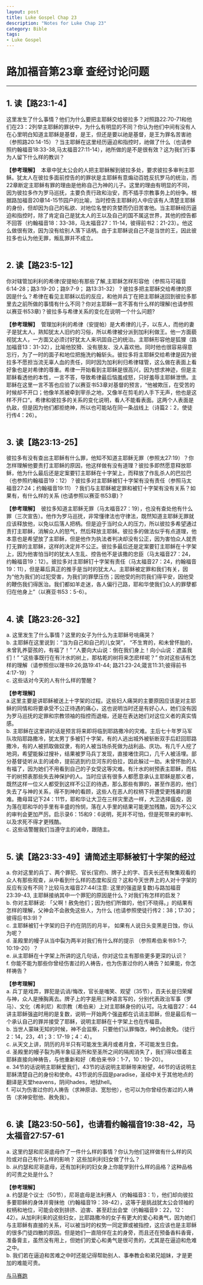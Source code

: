 ```yaml
--- 
layout: post
title: Luke Gospel Chap 23
description: "Notes for Luke Chap 23"
category: Bible
tags: 
- Luke Gospel
---
```


# 路加福音第23章 查经讨论问题

----------------

## 1. 读【路23:1-4】<br> 

这里发生了什么事情？他们为什么要把主耶稣交给彼拉多？对照路22:70-71和他们在23：2列举主耶稣的罪状中，为什么有明显的不同？你认为他们中间有没有人在心里明白知道主耶稣是基督，是王，但还是要以祂是基督，是王为罪名苦害祂（参照路20:14-15）？当主耶稣在这里经历逼迫和指控时，祂做了什么（也请参照约翰福音18:33-38,马太福音27:11-14），祂所做的是不是很有效？这为我们行事为人留下什么样的教训？<br>

**【参考理解】** &nbsp;本章中犹太公会的人把主耶稣解到彼拉多处，要求彼拉多审判主耶稣。犹太人在彼拉多面前控告的的罪状是主耶稣有意煽动百姓反抗罗马的统治，而22章断定主耶稣有罪的理由是他称自己为神的儿子。这里的理由有明显的不同，因为彼拉多作为罗马巡抚，主要负责行政和治安，而不插手宗教事务上的纷争。根据路加福音20章14-15节园户的比喻，当时控告主耶稣的人中应该有人清楚主耶稣的身份，但却因为自己的私欲、对地位名誉的贪婪而仍旧苦害他。当主耶稣经历逼迫和指控时，除了肯定自己是犹太人的王以及自己的国不属这世界，其他的控告都不回答（约翰福音18：33-38，马太福音27：11-14，彼得前书2：21-23）。他这么做很有效，因为没有给别人落下话柄。由于主耶稣说自己不是当世的王，因此彼拉多也认为他无罪，叛乱罪并不成立。<br><br>

## 2. 读【路23:5-12】<br>

你对辖管加利利的希律(安提帕)有那些了解,主耶稣怎样形容他（参照马可福音6:14-28；路3:19-20；路9:7-9； 路13:31-32）？彼拉多把主耶稣交给希律的原因是什么？希律在看见主耶稣以后的反应，和他并兵丁在把主耶稣送回到彼拉多那里去之前所做的事情有什么不同？你对主耶稣一言不答有什么样的理解(也请参照以赛亚书53章)？彼拉多与希律关系的变化在说明一个什么问题?<br>

**【参考理解】** &nbsp;管理加利利的希律（安提帕）是大希律的儿子，以东人，而他的妻子是犹太人，熟知犹太人旧约的习俗，所以希律被分派到加利利做王。他一方面藐视犹太人，一方面又必须讨好犹太人来巩固自己的统治。主耶稣形容他是狐狸（路加福音13：31-32），比喻他狡猾、没有朋友、没人喜欢他。同时他也很容易得意忘行，为了一时的面子和地位把施洗约翰斩头。彼拉多将主耶稣交给希律是因为彼拉多不愿担当流无辜人血的责任，同时因为加利利归希律辖管，这么做在表面上看好象也是对希律的尊重。希律一开始看到主耶稣是很高兴，因为想求神迹，但是主耶稣看透他的本性，一言不答，导致希律最后恼羞成怒，只好羞辱主耶稣泄愤。主耶稣在这里一言不答也应验了以赛亚书53章对基督的预言，“他被欺压，在受苦的时候却不开口；他像羊羔被牵到宰杀之地，又像羊在剪毛的人手下无声，他也是这样不开口“。希律和彼拉多的关系的变化说明，看人不能看表面。这两个人表面是仇敌，但是因为他们都拒绝神，所以也可能站在同一条战线上（诗篇2：2，使徒行传4：26）。<br><br>

## 3. 读【路23:13-25】<br>

彼拉多有没有查出主耶稣有什么罪，他知不知道主耶稣无罪（参照太27:19）？你怎样理解他要责打主耶稣的原因，他这样做有没有道理？彼拉多即然愿意释放耶稣，他为什么最后还是定案要钉主耶稣在十字架上，而释放了作乱杀人的巴拉巴（也参照约翰福音19：12）？彼拉多对主耶稣被钉十字架有没有责任（参照马太福音27:24；约翰福音19:11）？我们与主耶稣被定罪和被钉十字架有没有关系？如果有，有什么样的关系 (也请参照以赛亚书53章)？<br>

**【参考理解】** &nbsp;彼拉多知道主耶稣无罪（马太福音27：19），也没有查处他有什么罪（三次宣告）。他作为罗马巡抚，非常懂律法也守律法，既然知道主耶稣无罪就应该释放他，以免以后落人把柄。但是迫于当时众人的压力，所以彼拉多希望通过责打主耶稣，消解众人的怒气，然后释放主耶稣。彼拉多的做法似乎有点道理，他本意也是希望放了主耶稣，但是他作为执法者判决却没有公正，因为害怕众人就责打无罪的主耶稣，这样的决定并不公正。彼拉多最后还是定案要钉主耶稣在十字架上，因为他害怕当时的犹太人生乱、控告他不是该撒的忠臣（马太福音27：24，约翰福音19：12）。彼拉多对主耶稣钉十字架有责任（马太福音27：24，约翰福音19：11），但是幕后真正的推手是当时的犹太人。主耶稣被定罪和我们有关，因为“他为我们的过犯受害，为我们的罪孽压伤；因他受的刑罚我们得平安，因他受的鞭伤我们得医治。我们都如羊走迷，各人偏行己路，耶和华使我们众人的罪孽都归在他身上”（以赛亚书53：5-6）。<br><br>

## 4. 读【路23:26-32】<br>

a. 这里发生了什么事情？这里的女子为什么为主耶稣号咷痛哭？<br>
b. 主耶稣在这里说到：“当为自己和自己的儿女哭”， “不生育的，和未曾怀胎的，未曾乳养婴孩的，有福了！” “人要向大山说：倒在我们身上！向小山说：遮盖我们！” “这些事既行在有汁水的树上，那枯乾的树将来怎麽样呢？” 你对这些话有怎样的理解（请参照但以理书9:26;路19:41-44; 路21:23-24;箴言11:31;彼得前书4:17-19）？<br>
c. 这些话对今天的人有什么样的警醒？<br>

**【参考理解】**<br>
a.这里主要是讲耶稣被送上十字架的过程。这些妇人痛哭的主要原因应该是对主耶稣的同情和将要承受不公正待遇的痛心，这也说明当时还是有好心人，她们没有因为罗马巡抚的定罪和宗教领袖的指控而退缩，还是在表达她们对这位义者的真实情感。<br>
b. 主耶稣在这里讲的话是预言将来即将临到耶路撒冷的灾难。主后七十年罗马军队攻陷耶路撒冷，犹太男丁多被钉十字架，有的人逃出城外被斩断双手后赶回耶路撒冷，有的人被抓取做奴隶，有的人被当场杀死做为战利品、庆功。有几千人挖了地洞，希望能躲过搜补，结果被罗马兵丁发现，直接堵住洞口，几千人被活埋。部分基督徒听从主的诫命，提前逃到约旦河东的伯拉，因此躲过一劫。未曾怀胎的人有福了，因为她们不用看到自己的子女受这等灾难。有汁水的树预表主耶稣，而枯干的树预表那些失去神保护的人。当时应该有很多人都愿意承认主耶稣是那义者，既然这样一位义人都受到这样不公正的待遇，那么那些有罪的，甚至作恶的，他们失去了与神的关系，得不到神的看顾，这些人在恶人的权柄下将遭受更残暴的磨难。撒母耳记下24：11节，耶和华让大卫在三样灾里选一样，大卫选择瘟疫，因为落在耶和华的手里有丰盛的怜悯，落在人手里的结果可能更加残酷，因为不公义的审判会更加严厉。启示录6：15和9：6说明，死并不可怕，但是死带来的审判、以及求死不得才更残酷。<br>
c. 这些话警醒我们当遵守主的诫命，跟随主。<br><br>

## 5. 读【路23:33-49】请简述主耶稣被钉十字架的经过<br>

a. 你对这里的兵丁、两个罪犯、官长(官府)、牌子上的字、百夫长还有聚集观看的众人有那些观查，从中看到什么样的态度和反应？这和今天世界上的人对十字架的反应有没有不同？比较马太福音27:44(注意: 这里的强盗是复数)与路加福音23:39-43, 主耶稣接纳其中一个罪犯的原因是什么？对我们有怎样的启发？<br> 
b. 你对主耶稣说: 「父啊！赦免他们；因为他们所做的，他们不晓得。」的结果有怎样的理解，父神会不会赦免这些人，为什么 (也请参照使徒行传2：38；17:30； 彼得后书3:9)？<br>
c. 主耶稣被钉十字架的日子约在阴历的月半， 如果有人说日头变黑是日蚀，你认为呢？<br>
d. 圣殿里的幔子从当中裂为两半对我们有什么样的提示 （参照希伯来书9:1-7; 10:19-20）？<br>
e. 从主耶稣在十字架上所讲的这几句话，你对这位主有那些更多更深的认识？<br>
f. 你能不能为那些你曾经伤害过的人祷告，也为伤害过你的人祷告？如果能，你怎样祷告？<br>

**【参考理解】**<br>
a. 兵丁是戏弄，罪犯是讥诮/悔改，官长是嗤笑、观望（35节），百夫长是归荣耀与神，众人是捶胸离去。牌子上的字是用三种语言写的，分别代表政治军事（罗马）、文化（希利尼）和宗教（希伯来）上对主耶稣身份的认可。马太福音27：44讲主耶稣强盗时用的是复数，说明一开始两个强盗都在讥诮主耶稣，但是最后有一个承认自己的罪并接受了耶稣，说明主耶稣在十字架上也在传福音。<br>
b. 当世人蒙昧无知的时候，神不会监察，只要他们认罪悔改，神仍会赦免。（徒行2：14，23，41；3：17-19；4：4）。<br>
c. 从天文上讲，阴历的月半只有可能发生满月或者月食，不可能发生日食。<br>
d. 圣殿里的幔子裂为两半象征圣所和至圣所之间的隔阂消失了，我们得以借着主耶稣直接向神祷告，与他重新和好（希伯来书9：1-7，10：19-20）。<br>
e. 34节的话说明主耶稣爱我们，43节的话说明主耶稣带来盼望，46节的话说明主耶稣清楚自己的身份和使命。43节说的乐园是paradise，圣经中关于其他地点的翻译是天堂heavens，阴间hades，地狱hell。<br>
f. 可以为伤害过你的人祷告（求神原谅、宽恕他），也可以为你曾经伤害过的人祷告（求神安慰他、赦免我）。<br><br>

## 6. 读【路23:50-56】，也请看约翰福音19:38-42，马太福音27:57-61<br>

a. 这里约瑟和尼哥底母作了一件什么样的事情？你认为他们这样做有什么样的风险或对自己有什么样的影响？ 这些加利利妇女做了什么？<br>
b. 从约瑟和尼哥底母，还有加利利的妇女身上你能学到什么样的品格？这种品格的可贵之处是什么？<br>

**【参考理解】**<br>
a. 约瑟是个议士（50节），尼哥底母是法利赛人（约翰福音3：1），他们却向彼拉多要耶稣的身体并膏抹他（约翰福音19：38-42），这等于是挑战犹太公会领袖的权柄和地位，可能会收到排挤、迫害、甚至赶出会堂（约翰福音9：22，12：42）。从加利利来的这些妇女，比耶路撒冷的女子有更大的爱心和勇气，因为她们与主耶稣有直接的关系，可以被当时的权势一同定罪或被指控，这应该也是主耶稣的很多门徒四散的原因。但是她们一直陪伴在主的身旁，而且还在预备香料香膏，准备膏主，虽然没有用上，但她们的爱心和勇气是很可贵的，尤其是在逼迫和危难之中。<br>
b. 我们若在逼迫和苦难之中时还能记得帮助别人、事奉教会和弟兄姐妹，才是更加的难能可贵。<br>

[与马赛跑](http://www.racingwithhorse.org/t/74#reply0)
